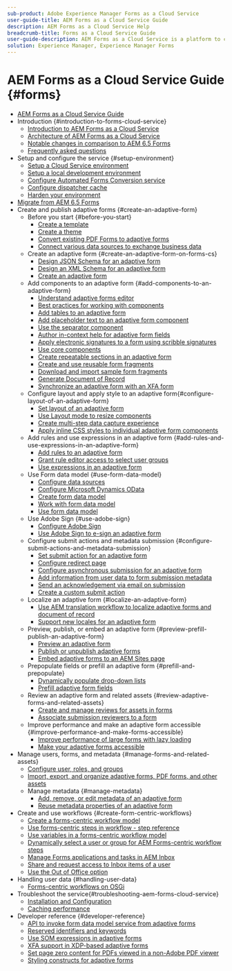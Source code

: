 ```yaml
---
sub-product: Adobe Experience Manager Forms as a Cloud Service 
user-guide-title: AEM Forms as a Cloud Service Guide
description: AEM Forms as a Cloud Service Help
breadcrumb-title: Forms as a Cloud Service Guide
user-guide-description: AEM Forms as a Cloud Service is a platform to create, manage, publish enterprise-class forms and business processes.
solution: Experience Manager, Experience Manager Forms
---
```


# AEM Forms as a Cloud Service Guide {#forms}

+ [AEM Forms as a Cloud Service Guide](home.md)
+ Introduction {#introduction-to-forms-cloud-service}
  + [Introduction to AEM Forms as a Cloud Service](introduction.md)
  + [Architecture of AEM Forms as a Cloud Service](aem-forms-cloud-service-architecture.md)
  + [Notable changes in comparison to AEM 6.5 Forms](notable-changes.md)
  + [Frequently asked questions](faq.md)
+ Setup and configure the service {#setup-environment}
  + [Setup a Cloud Service environment](setup-forms-cloud-service.md)
  + [Setup a local development environment](setup-local-development-environment.md)
  + [Configure Automated Forms Conversion service](https://docs.adobe.com/content/help/en/aem-forms-automated-conversion-service/using/configure-service.html)
  + [Configure dispatcher cache](configure-adaptive-forms-cache.md)
  + [Harden your environment](harden-your-forms-as-a-cloud-service-environment.md)
+ [Migrate from AEM 6.5 Forms](migrate-to-forms-as-a-cloud-service.md)
+ Create and publish adaptive forms {#create-an-adaptive-form}
  + Before you start {#before-you-start}
    + [Create a template](template-editor.md)
    + [Create a theme](themes.md)
    + [Convert existing PDF Forms to adaptive forms](https://experienceleague.adobe.com/docs/aem-forms-automated-conversion-service/using/convert-existing-forms-to-adaptive-forms.html?lang=en)
    + [Connect various data sources to exchange business data](data-integration.md)
  + Create an adaptive form {#create-an-adaptive-form-on-forms-cs}
    + [Design JSON Schema for an adaptive form](adaptive-form-json-schema-form-model.md)
    + [Design an XML Schema for an adaptive form](adaptive-form-xml-schema-form-model.md)
    + [Create an adaptive form](creating-adaptive-form.md)
  + Add components to an adaptive form {#add-components-to-an-adaptive-form}
    + [Understand adaptive forms editor](introduction-forms-authoring.md)
    + [Best practices for working with components](best-practices-for-working-with-components.md)
    + [Add tables to an adaptive form](adaptive-forms-tables.md)
    + [Add placeholder text to an adaptive form component](placeholder-text-in-aem-forms.md)
    + [Use the separator component](separator-component-in-adaptive-forms.md)
    + [Author in-context help for adaptive form fields](authoring-in-field-help.md)
    + [Apply electronic signatures to a form using scribble signatures](signing-forms-using-scribble.md)
    + [Use core components](https://github.com/adobe/aem-core-wcm-components)
    + [Create repeatable sections in an adaptive form](creating-forms-repeatable-sections.md)
    + [Create and use reusable form fragments](adaptive-form-fragments.md)
    + [Download and import sample form fragments](reference-adaptive-form-fragments.md)
    + [Generate Document of Record](generate-document-of-record-for-non-xfa-based-adaptive-forms.md)
    + [Synchronize an adaptive form with an XFA form](synchronizing-adaptive-forms-xfa.md)
  + Configure layout and apply style to an adaptive form{#configure-layout-of-an-adaptive-form}
    + [Set layout of an adaptive form](layout-capabilities-adaptive-forms.md)
    + [Use Layout mode to resize components](resize-using-layout-mode.md)
    + [Create multi-step data capture experience](introduction-form-sequence.md)
    + [Apply inline CSS styles to individual adaptive form components](inline-style-adaptive-forms.md)
  + Add rules and use expressions in an adaptive form {#add-rules-and-use-expressions-in-an-adaptive-form}
    + [Add rules to an adaptive form](rule-editor.md)
    + [Grant rule editor access to select user groups](rule-editor-access-user-groups.md)
    + [Use expressions in an adaptive form](adaptive-form-expressions.md)
  + Use Form data model {#use-form-data-model}
    + [Configure data sources](configure-data-sources.md)
    + [Configure Microsoft Dynamics OData](ms-dynamics-odata-configuration.md)
    + [Create form data model](create-form-data-models.md)
    + [Work with form data model](work-with-form-data-model.md)
    + [Use form data model](using-form-data-model.md)
  + Use Adobe Sign {#use-adobe-sign}
    + [Configure Adobe Sign](adobe-sign-integration-adaptive-forms.md)
    + [Use Adobe Sign to e-sign an adaptive form](working-with-adobe-sign.md)
  + Configure submit actions and metadata submission {#configure-submit-actions-and-metadata-submission}
    + [Set submit action for an adaptive form](configuring-submit-actions.md)
    + [Configure redirect page](configuring-redirect-page.md)
    + [Configure asynchronous submission for an adaptive form](asynchronous-submissions-adaptive-forms.md)
    + [Add information from user data to form submission metadata](form-submission-metadata.md)
    + [Send an acknowledgement via email on submission](form-submission-receipt-via-email.md)
    + [Create a custom submit action](custom-submit-action-form.md)
  + Localize an adaptive form {#localize-an-adaptive-form}
    + [Use AEM translation workflow to localize adaptive forms and document of record](using-aem-translation-workflow-to-localize-adaptive-forms.md)
    + [Support new locales for an adaptive form](supporting-new-language-localization.md)
  + Preview, publish, or embed an adaptive form {#preview-prefill-publish-an-adaptive-form}
    + [Preview an adaptive form](previewing-forms.md)
    + [Publish or unpublish adaptive forms](publishing-unpublishing-forms.md)
    + [Embed adaptive forms to an AEM Sites page](https://github.com/adobe/aem-core-forms-components)
  + Prepopulate fields or prefill an adaptive form {#prefill-and-prepopulate}
    + [Dynamically populate drop-down lists](dynamically-populate-dropdowns.md)
    + [Prefill adaptive form fields](prepopulate-adaptive-form-fields.md)
  + Review an adaptive form and related assets {#review-adaptive-forms-and-related-assets}
    + [Create and manage reviews for assets in forms](create-reviews-forms.md)
    + [Associate submission reviewers to a form](adding-reviewers-form.md)
  + Improve performance and make an adaptive form accessible {#improve-performance-and-make-forms-accessible}
    + [Improve performance of large forms with lazy loading](lazy-loading-adaptive-forms.md)
    + [Make your adaptive forms accessible](creating-accessible-adaptive-forms.md)
+ Manage users, forms, and metadata {#manage-forms-and-related-assets}
  + [Configure user, roles, and groups](forms-groups-privileges-tasks.md)
  + [Import, export, and organize adaptive forms, PDF forms, and other assets](import-export-forms-templates.md)
  + Manage metadata {#manage-metadata}
    + [Add, remove, or edit metadata of an adaptive form](manage-form-metadata.md)
    + [Reuse metadata properties of an adaptive form](reusing-adaptive-forms.md)
+ Create and use workflows {#create-form-centric-workflows}
  + [Create a forms-centric workflow model](aem-forms-workflow.md)
  + [Use forms-centric steps in workflow - step reference](aem-forms-workflow-step-reference.md)
  + [Use variables in a forms-centric workflow model](variable-in-aem-workflows.md)
  + [Dynamically select a user or group for AEM Forms-centric workflow steps](dynamically-select-a-user-or-group-for-aem-workflow.md)
  + [Manage Forms applications and tasks in AEM Inbox](manage-applications-inbox.md)
  + [Share and request access to Inbox items of a user](configure-shared-queues-osgi.md)
  + [Use the Out of Office option](configure-out-of-office-settings.md)
+ Handling user data {#handling-user-data}
  + [Forms-centric workflows on OSGi](forms-workflow-osgi-handling-user-data.md)
+ Troubleshoot the service{#troubleshooting-aem-forms-cloud-service}
  + [Installation and Configuration](troubleshooting-installation-and-configuration.md)
  + [Caching performance](troubleshooting-caching-performance.md)
+ Developer reference {#developer-reference}
  + [API to invoke form data model service from adaptive forms](invoke-form-data-model-services.md)
  + [Reserved identifiers and keywords](adaptive-forms-keywords.md)
  + [Use SOM expressions in adaptive forms](using-som-expressions-adaptive-forms.md)
  + [XFA support in XDP-based adaptive forms](xfa-api-supported-in-adaptive-form.md)
  + [Set page zero content for PDFs viewed in a non-Adobe PDF viewer](changing-page-zero-content-designer.md)
  + [Styling constructs for adaptive forms](styling-constructs-adaptive-forms.md)